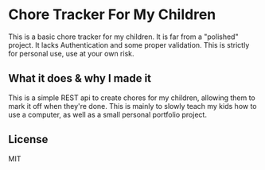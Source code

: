 # Chore Tracker For My Children

This is a basic chore tracker for my children. It is far from a "polished" project. It lacks Authentication and some proper validation. This is strictly for personal use, use at your own risk.

## What it does & why I made it
This is a simple REST api to create chores for my children, allowing them to mark it off when they're done. This is mainly to slowly teach my kids how to use a computer, as well as a small personal portfolio project.

## License
MIT
